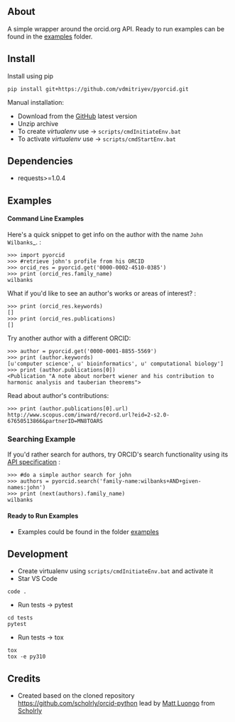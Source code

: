 ## About

A simple wrapper around the orcid.org API. Ready to run examples can be found in the [examples](examples) folder.

## Install

Install using pip
```
pip install git+https://github.com/vdmitriyev/pyorcid.git
```

Manual installation:

* Download from the [GitHub](https://github.com/vdmitriyev/pyorcid/archive/master.zip) latest version
* Unzip archive
* To create *virtualenv* use -> ```scripts/cmdInitiateEnv.bat```
* To activate *virtualenv* use -> ```scripts/cmdStartEnv.bat```

## Dependencies

* requests>=1.0.4

## Examples

#### Command Line Examples

Here's a quick snippet to get info on the author with the name `John Wilbanks`_. :

    >>> import pyorcid
    >>> #retrieve john's profile from his ORCID
    >>> orcid_res = pyorcid.get('0000-0002-4510-0385')
    >>> print (orcid_res.family_name)
    wilbanks

What if you'd like to see an author's works or areas of interest? :

    >>> print (orcid_res.keywords)
    []
    >>> print (orcid_res.publications)
    []

Try another author with a different ORCID:

    >>> author = pyorcid.get('0000-0001-8855-5569')
    >>> print (author.keywords)
    [u'computer science', u' bioinformatics', u' computational biology']
    >>> print (author.publications[0])
    <Publication "A note about norbert wiener and his contribution to harmonic analysis and tauberian theorems">

Read about author's contributions:

    >>> print (author.publications[0].url)
    http://www.scopus.com/inward/record.url?eid=2-s2.0-67650513866&partnerID=MN8TOARS

### Searching Example

If you'd rather search for authors, try ORCID's search functionality using its
[API specification](https://members.orcid.org/api/tutorial/search-orcid-registry) :

    >>> #do a simple author search for john
    >>> authors = pyorcid.search('family-name:wilbanks+AND+given-names:john')
    >>> print (next(authors).family_name)
    wilbanks

#### Ready to Run Examples

* Examples could be found in the folder [examples](examples)

## Development

* Create virtualenv using ```scripts/cmdInitiateEnv.bat``` and activate it
* Star VS Code
```
code .
```
* Run tests -> pytest
```
cd tests
pytest
```
* Run tests -> tox
```
tox
tox -e py310
```

## Credits

* Created based on the cloned repository https://github.com/scholrly/orcid-python lead by [Matt Luongo](https://github.com/mhluongo) from [Scholrly](https://github.com/scholrly/)
